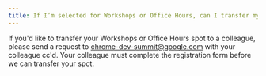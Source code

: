 ```yaml
---
title: If I’m selected for Workshops or Office Hours, can I transfer my spot to someone else?
---
```


If you'd like to transfer your Workshops or Office Hours spot to a colleague, please send a request to [chrome-dev-summit@google.com](mailto:chrome-dev-summit@google.com) with your colleague cc'd. Your colleague must complete the registration form before we can transfer your spot.
